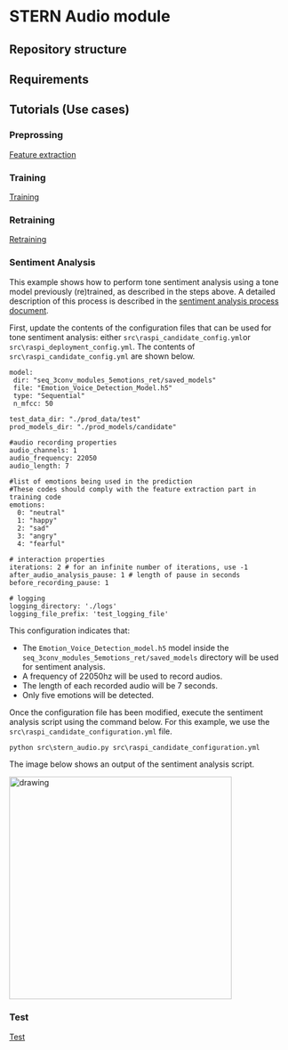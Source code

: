 # STERN Audio module

## Repository structure

## Requirements

## Tutorials (Use cases)

### Preprossing 

[Feature extraction](./docs/feature_Extraction.md)

### Training 

[Training](./docs/Training.md)

### Retraining
[Retraining](./docs/Retraining.md)

### Sentiment Analysis
This example shows how to perform tone sentiment analysis using a tone model previously (re)trained, as described in the steps above. A detailed description of this process is described in the [sentiment analysis process document](./docs/SentimentAnalysis.md).

First, update the contents of the configuration files that can be used for tone sentiment analysis: either ```src\raspi_candidate_config.yml```or ```src\raspi_deployment_config.yml```. The contents of ```src\raspi_candidate_config.yml``` are shown below.

```
model:
 dir: "seq_3conv_modules_5emotions_ret/saved_models"
 file: "Emotion_Voice_Detection_Model.h5"
 type: "Sequential"
 n_mfcc: 50

test_data_dir: "./prod_data/test"
prod_models_dir: "./prod_models/candidate"

#audio recording properties
audio_channels: 1
audio_frequency: 22050 
audio_length: 7

#list of emotions being used in the prediction
#These codes should comply with the feature extraction part in training code
emotions:
  0: "neutral"
  1: "happy"
  2: "sad"
  3: "angry"
  4: "fearful"

# interaction properties
iterations: 2 # for an infinite number of iterations, use -1
after_audio_analysis_pause: 1 # length of pause in seconds
before_recording_pause: 1

# logging
logging_directory: './logs'
logging_file_prefix: 'test_logging_file'
```

This configuration indicates that:
* The ```Emotion_Voice_Detection_model.h5``` model inside the ```seq_3conv_modules_5emotions_ret/saved_models``` directory will be used for sentiment analysis.
* A frequency of 22050hz will be used to record audios.
* The length of each recorded audio will be 7 seconds.
* Only five emotions will be detected.

Once the configuration file has been modified, execute the sentiment analysis script using the command below. For this example, we use the ```src\raspi_candidate_configuration.yml``` file.

```python src\stern_audio.py src\raspi_candidate_configuration.yml```

The image below shows an output of the sentiment analysis script.

<img src="./docs/images/sentiment-analysis-prediction.PNG" alt="drawing" width="400"/>


### Test
[Test](./docs/Test.md)